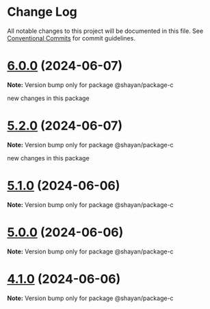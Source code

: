 # Change Log

All notable changes to this project will be documented in this file.
See [Conventional Commits](https://conventionalcommits.org) for commit guidelines.

# [6.0.0](https://github.com/gitsheyno/monorepo-test/compare/v5.2.0...v6.0.0) (2024-06-07)

**Note:** Version bump only for package @shayan/package-c

new changes in this package





# [5.2.0](https://github.com/gitsheyno/monorepo-test/compare/v5.1.3...v5.2.0) (2024-06-07)

**Note:** Version bump only for package @shayan/package-c

new changes in this package





# [5.1.0](https://github.com/gitsheyno/monorepo-test/compare/v5.0.0...v5.1.0) (2024-06-06)

**Note:** Version bump only for package @shayan/package-c





# [5.0.0](https://github.com/gitsheyno/monorepo-test/compare/v4.1.0...v5.0.0) (2024-06-06)

**Note:** Version bump only for package @shayan/package-c





# [4.1.0](https://github.com/gitsheyno/monorepo-test/compare/v4.0.0...v4.1.0) (2024-06-06)

**Note:** Version bump only for package @shayan/package-c
